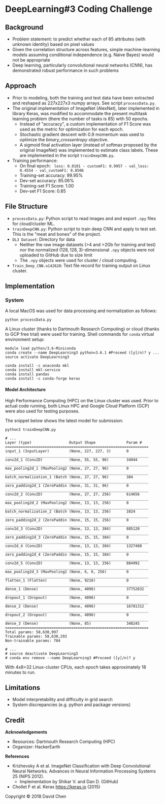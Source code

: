 # DeepLearning\#3 Coding Challenge

## Background

* Problem statement: to predict whether each of $85$ attributes (with unknown identity) based on pixel values
* Given the correlation structure across features, simple machine-learning models assuming conditional independence (e.g. Naive Bayes) would not be appropriate
* Deep learning, particularly convolutional neural networks (CNN), has demonstrated robust performance in such problems

## Approach

* Prior to modeling, both the training and test data have been extracted and reshaped as 227x227x3 numpy arrays. See script `processData.py`.
* The original implementation of ImageNet (AlexNet), later implemented in library Keras, was modified to accommodate the present multitask learning problem (there the number of tasks is 85) with 50 epochs.
  - Instead of "accuracy", a custom implementation of F1 Score was used as the metric for optimization for each epoch.
  - Stochastic gradient descent with 0.9 momentum was used to optimize the _binary_crossentropy_ objective.
  - A sigmoid final activation layer (instead of softmax proposed by the original ImageNet) was implemented to estimate class labels. These are implemented in the script `trainDeepCNN.py`.
* Training performance:
  - On final epoch: ` loss: 0.0101 - customF1: 0.9957 - val_loss: 0.4554 - val_customF1: 0.8506`
  - Training-set accuracy: 99.95%
  - Dev-set accuracy: 85.06%
  - Training-set F1 Score: 1.00
  - Dev-set F1 Score: 0.85


## File Structure

* `processData.py`: Python script to read images and and export `.npy` files for cloud/cluster ML.
* `trainDeepCNN.py`: Python script to train deep CNN and apply to test set. This is the "meat and bones" of the project.
* `DL3 Dataset`: Directory for data
  - Neither the raw image datasets (>4 and >2Gb for training and test) nor the normalized $(128, 128, 3)$-dimensional `.npy` objects were not uploaded to GitHub due to size limit
  - The `.npy` objects were used for cluster / cloud computing.
* `Train_Deep_CNN.o142620`: Text file record for training output on Linux cluster.

## Implementation

### System

A local MacOS was used for data processing and normalization as follows:

`python processData.py`

A Linux cluster (thanks to Dartmouth Research Computing) or cloud (thanks to GCP free trial) were used for training. Shell commands for `conda` virtual environment setup:

```
module load python/3.6-Miniconda
conda create --name DeepLearning3 python=3.6.1 #Proceed ([y]/n)? y ...
source activate DeepLearning3

conda install -c anaconda mkl
conda install mkl-service
conda install pandas
conda install -c conda-forge keras
```

#### Model Architecture

High Performance Computing (HPC) on the Linux cluster was used. Prior to actual code running, both Linux HPC and Google Cloud Platform (GCP) were also used for testing purposes.

The snippet below shows the latest model for submission:

```
python3 trainDeepCNN.py

# ...
Layer (type)                 Output Shape              Param #   
=================================================================
input_1 (InputLayer)         (None, 227, 227, 3)       0         
_________________________________________________________________
conv2d_1 (Conv2D)            (None, 55, 55, 96)        34944     
_________________________________________________________________
max_pooling2d_1 (MaxPooling2 (None, 27, 27, 96)        0         
_________________________________________________________________
batch_normalization_1 (Batch (None, 27, 27, 96)        384       
_________________________________________________________________
zero_padding2d_1 (ZeroPaddin (None, 31, 31, 96)        0         
_________________________________________________________________
conv2d_2 (Conv2D)            (None, 27, 27, 256)       614656    
_________________________________________________________________
max_pooling2d_2 (MaxPooling2 (None, 13, 13, 256)       0         
_________________________________________________________________
batch_normalization_2 (Batch (None, 13, 13, 256)       1024      
_________________________________________________________________
zero_padding2d_2 (ZeroPaddin (None, 15, 15, 256)       0         
_________________________________________________________________
conv2d_3 (Conv2D)            (None, 13, 13, 384)       885120    
_________________________________________________________________
zero_padding2d_3 (ZeroPaddin (None, 15, 15, 384)       0         
_________________________________________________________________
conv2d_4 (Conv2D)            (None, 13, 13, 384)       1327488   
_________________________________________________________________
zero_padding2d_4 (ZeroPaddin (None, 15, 15, 384)       0         
_________________________________________________________________
conv2d_5 (Conv2D)            (None, 13, 13, 256)       884992    
_________________________________________________________________
max_pooling2d_3 (MaxPooling2 (None, 6, 6, 256)         0         
_________________________________________________________________
flatten_1 (Flatten)          (None, 9216)              0         
_________________________________________________________________
dense_1 (Dense)              (None, 4096)              37752832  
_________________________________________________________________
dropout_1 (Dropout)          (None, 4096)              0         
_________________________________________________________________
dense_2 (Dense)              (None, 4096)              16781312  
_________________________________________________________________
dropout_2 (Dropout)          (None, 4096)              0         
_________________________________________________________________
dense_3 (Dense)              (None, 85)                348245    
=================================================================
Total params: 58,630,997
Trainable params: 58,630,293
Non-trainable params: 704

# ...
# source deactivate DeepLearning3
# conda env remove --name DeepLearning3 #Proceed ([y]/n)? y
```

With 4x8=32 Linux-cluster CPUs, each _epoch_ takes approximately 18 minutes to run.

## Limitations

* Model interpretability and difficulty in grid search
* System discrepancies (e.g. python and package versions)

## Credit

**Acknowledgements**

* Resources: Dartmouth Research Computing (HPC)
* Organizer: HackerEarth

**References**

* Krizhevsky A et al. ImageNet Classification with Deep Convolutional Neural Networks. Advances in Neural Information Processing Systems 25 (NIPS 2012).
  - Implementation by Shikar V. and Dan D. (GitHub)
* Chollet F et al. Keras <https://keras.io> (2015)

Copyright &copy; 2018 David Chen
